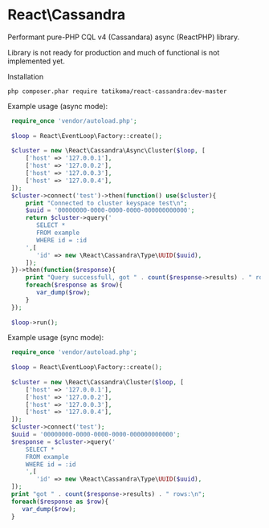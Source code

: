 # React\Cassandra
Performant pure-PHP CQL v4 (Cassandara) async (ReactPHP) library.

Library is not ready for production and much of functional is not implemented yet.

Installation
```
php composer.phar require tatikoma/react-cassandra:dev-master
```

Example usage (async mode):
```php
 require_once 'vendor/autoload.php';
     
 $loop = React\EventLoop\Factory::create();
 
 $cluster = new \React\Cassandra\Async\Cluster($loop, [
     ['host' => '127.0.0.1'],
     ['host' => '127.0.0.2'],
     ['host' => '127.0.0.3'],
     ['host' => '127.0.0.4'],
 ]);
 $cluster->connect('test')->then(function() use($cluster){
     print "Connected to cluster keyspace test\n";
     $uuid = '00000000-0000-0000-0000-000000000000';
     return $cluster->query('
        SELECT *
        FROM example
        WHERE id = :id
     ',[
        'id' => new \React\Cassandra\Type\UUID($uuid),
     ]);
 })->then(function($response){
     print "Query successfull, got " . count($response->results) . " rows:\n";
     foreach($response as $row){
        var_dump($row);
     }
 });
 
 $loop->run();
```


Example usage (sync mode):
```php
 require_once 'vendor/autoload.php';
     
 $loop = React\EventLoop\Factory::create();
 
 $cluster = new \React\Cassandra\Cluster($loop, [
     ['host' => '127.0.0.1'],
     ['host' => '127.0.0.2'],
     ['host' => '127.0.0.3'],
     ['host' => '127.0.0.4'],
 ]);
 $cluster->connect('test');
 $uuid = '00000000-0000-0000-0000-000000000000';
 $response = $cluster->query('
     SELECT *
     FROM example
     WHERE id = :id
     ',[
        'id' => new \React\Cassandra\Type\UUID($uuid),
 ]);
 print "got " . count($response->results) . " rows:\n"; 
 foreach($response as $row){
    var_dump($row);
 }
```